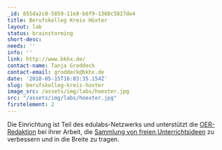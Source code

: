 ```yaml
---
_id: 855da2c0-5859-11e8-b6f9-1368c5827de4
title: Berufskolleg Kreis Höxter
layout: lab
status: brainstorming
short-desc:
needs: ''
info: ''
link: http://www.bkhx.de/
contact-name: Tanja Groddeck
contact-email: groddeck@bkhx.de
date: '2018-05-15T16:03:35.154Z'
slug: berufskolleg-kreis-hoxter
image_src: /assets/img/labs/hoexter.jpg
src: "/assets/img/labs/hoexter.jpg"
firstelement: 2
---
```


Die Einrichtung ist Teil des edulabs-Netzwerks und unterstützt die [OER-Redaktion](https://edulabs.de/oer/about) bei ihrer Arbeit, die [Sammlung von freien Unterrichtsideen](https://edulabs.de/oer/) zu verbessern und in die Breite zu tragen.
